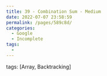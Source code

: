 ```yaml
---
title: 39 - Combination Sum - Medium
date: 2022-07-07 23:58:59
permalink: /pages/589c8d/
categories:
  - Google
  - Incomplete
tags:
  - 
---
```

tags: [Array, Backtracking]